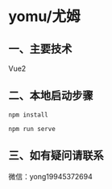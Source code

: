 # yomu/尤姆


## 一、主要技术

Vue2

## 二、本地启动步骤

```shell
npm install
```

```shell
npm run serve
```

## 三、如有疑问请联系

微信：yong19945372694
